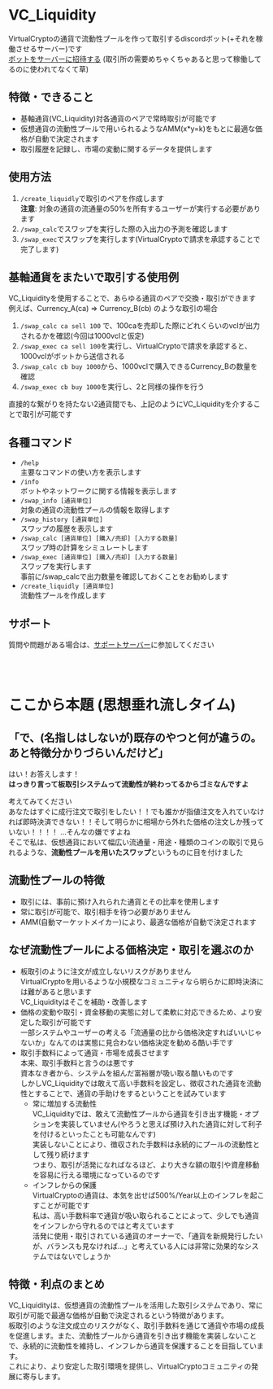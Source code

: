 # VC_Liquidity
VirtualCryptoの通貨で流動性プールを作って取引するdiscordボット(+それを稼働させるサーバー)です  
[ボットをサーバーに招待する](https://discord.com/oauth2/authorize?client_id=1343234370525200505&permissions=2147552256&integration_type=0&scope=bot) (取引所の需要めちゃくちゃあると思って稼働してるのに使われてなくて草)  

## 特徴・できること
- 基軸通貨(VC_Liquidity)対各通貨のペアで常時取引が可能です
- 仮想通貨の流動性プールで用いられるようなAMM(x*y=k)をもとに最適な価格が自動で決定されます
- 取引履歴を記録し、市場の変動に関するデータを提供します

## 使用方法
1. `/create_liquidly`で取引のペアを作成します  
   **注意**: 対象の通貨の流通量の50%を所有するユーザーが実行する必要があります
2. `/swap_calc`でスワップを実行した際の入出力の予測を確認します
3. `/swap_exec`でスワップを実行します(VirtualCryptoで請求を承認することで完了します)

## 基軸通貨をまたいで取引する使用例
  VC_Liquidityを使用することで、あらゆる通貨のペアで交換・取引ができます  
  例えば、Currency_A(ca) => Currency_B(cb) のような取引の場合
  1. `/swap_calc ca sell 100` で、100caを売却した際にどれくらいのvclが出力されるかを確認(今回は1000vclと仮定)
  2. `/swap_exec ca sell 100`を実行し、VirtualCryptoで請求を承認すると、1000vclがボットから送信される
  3. `/swap_calc cb buy 1000`から、1000vclで購入できるCurrency_Bの数量を確認
  4. `/swap_exec cb buy 1000`を実行し、2と同様の操作を行う

  直接的な繋がりを持たない2通貨間でも、上記のようにVC_Liquidityを介することで取引が可能です

## 各種コマンド
- `/help`  
  主要なコマンドの使い方を表示します
- `/info`  
  ボットやネットワークに関する情報を表示します
- `/swap_info [通貨単位]`  
  対象の通貨の流動性プールの情報を取得します
- `/swap_history [通貨単位]`  
  スワップの履歴を表示します
- `/swap_calc [通貨単位] [購入/売却] [入力する数量]`  
  スワップ時の計算をシミュレートします
- `/swap_exec [通貨単位] [購入/売却] [入力する数量]`  
  スワップを実行します  
  事前に/swap_calcで出力数量を確認しておくことをお勧めします
- `/create_liquidly [通貨単位]`  
  流動性プールを作成します

## サポート
質問や問題がある場合は、[サポートサーバー](https://discord.gg/wDmkHthbaU)に参加してください  

<br><br>

# ここから本題 (思想垂れ流しタイム)
## 「で、(名指しはしないが)既存のやつと何が違うの。あと特徴分かりづらいんだけど」
  はい！お答えします！  
  **はっきり言って板取引システムって流動性が終わってるからゴミなんですよ**  
  
  考えてみてください  
  あなたはすぐに成行注文で取引をしたい！！でも誰かが指値注文を入れていなければ即時決済できない！！そして明らかに相場から外れた価格の注文しか残っていない！！！！ ...そんなの嫌ですよね  
  そこで私は、仮想通貨において幅広い流通量・用途・種類のコインの取引で見られるような、**流動性プールを用いたスワップ**というものに目を付けました  

## 流動性プールの特徴
- 取引には、事前に預け入れられた通貨とその比率を使用します
- 常に取引が可能で、取引相手を待つ必要がありません
- AMM(自動マーケットメイカー)により、最適な価格が自動で決定されます

## なぜ流動性プールによる価格決定・取引を選ぶのか
- 板取引のように注文が成立しないリスクがありません  
  VirtualCryptoを用いるような小規模なコミュニティなら明らかに即時決済には難があると思います  
  VC_Liquidityはそこを補助・改善します  
- 価格の変動や取引・資金移動の実態に対して柔軟に対応できるため、より安定した取引が可能です  
  一部システムやユーザーの考える「流通量の比から価格決定すればいいじゃないか」なんてのは実態に見合わない価格決定を勧める酷い手です  
- 取引手数料によって通貨・市場を成長させます  
  本来、取引手数料と言うのは悪です  
  資本なき者から、システムを組んだ富裕層が吸い取る酷いものです  
  しかしVC_Liquidityでは敢えて高い手数料を設定し、徴収された通貨を流動性とすることで、通貨の手助けをするということを試みています
  - 常に増加する流動性  
    VC_Liquidityでは、敢えて流動性プールから通貨を引き出す機能・オプションを実装していません(やろうと思えば預け入れた通貨に対して利子を付けるといったことも可能なんです)  
    実装しないことにより、徴収された手数料は永続的にプールの流動性として残り続けます  
    つまり、取引が活発になればなるほど、より大きな額の取引や資産移動を容易に行える環境になっているのです  
  - インフレからの保護  
    VirtualCryptoの通貨は、本気を出せば500%/Year以上のインフレを起こすことが可能です  
    私は、高い手数料率で通貨が吸い取られることによって、少しでも通貨をインフレから守れるのではと考えています  
    活発に使用・取引されている通貨のオーナーで、「通貨を新規発行したいが、バランスも見なければ...」と考えている人には非常に効果的なシステムではないでしょうか  

## 特徴・利点のまとめ
  VC_Liquidityは、仮想通貨の流動性プールを活用した取引システムであり、常に取引が可能で最適な価格が自動で決定されるという特徴があります。  
  板取引のような注文成立のリスクがなく、取引手数料を通じて通貨や市場の成長を促進します。また、流動性プールから通貨を引き出す機能を実装しないことで、永続的に流動性を維持し、インフレから通貨を保護することを目指しています。  
  これにより、より安定した取引環境を提供し、VirtualCryptoコミュニティの発展に寄与します。
